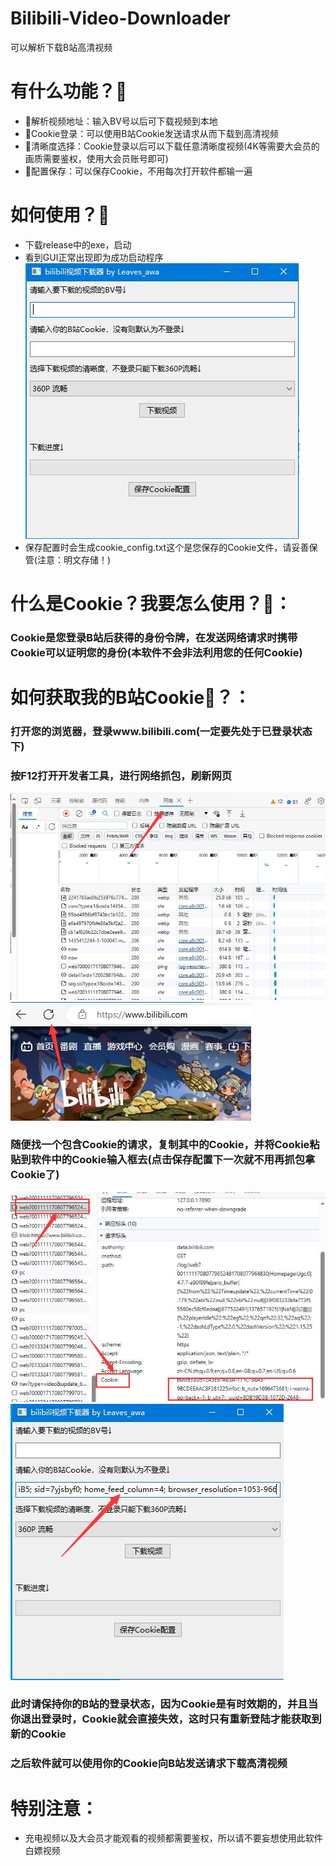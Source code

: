 # Bilibili-Video-Downloader
可以解析下载B站高清视频 
# 有什么功能？🤔
* 💪解析视频地址：输入BV号以后可下载视频到本地
* 💪Cookie登录：可以使用B站Cookie发送请求从而下载到高清视频
* 💪清晰度选择：Cookie登录以后可以下载任意清晰度视频(4K等需要大会员的画质需要鉴权，使用大会员账号即可)
* 💪配置保存：可以保存Cookie，不用每次打开软件都输一遍
# 如何使用？🤔
* 下载release中的exe，启动
* 看到GUI正常出现即为成功启动程序  
 ![GUI](GUI.jpg "GUI图片")  
* 保存配置时会生成cookie_config.txt这个是您保存的Cookie文件，请妥善保管(注意：明文存储！)
# 什么是Cookie？我要怎么使用？🤔：
### Cookie是您登录B站后获得的身份令牌，在发送网络请求时携带Cookie可以证明您的身份(本软件不会非法利用您的任何Cookie)
# 如何获取我的B站Cookie🤔？：
### 打开您的浏览器，登录www.bilibili.com(一定要先处于已登录状态下)
### 按F12打开开发者工具，进行网络抓包，刷新网页  
![GUI](edge1.jpg "e")
![GUI](edge2.jpg "e")
### 随便找一个包含Cookie的请求，复制其中的Cookie，并将Cookie粘贴到软件中的Cookie输入框去(点击保存配置下一次就不用再抓包拿Cookie了)
![GUI](edge3.jpg "e")  
![GUI](edge4.jpg "e")
### 此时请保持你的B站的登录状态，因为Cookie是有时效期的，并且当你退出登录时，Cookie就会直接失效，这时只有重新登陆才能获取到新的Cookie
### 之后软件就可以使用你的Cookie向B站发送请求下载高清视频
# 特别注意：
* 充电视频以及大会员才能观看的视频都需要鉴权，所以请不要妄想使用此软件白嫖视频
